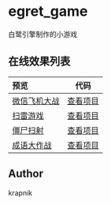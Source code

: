 # egret_game

白鹭引擎制作的小游戏

## 在线效果列表

[placeholder]:p

| 预览  | 代码 |
|:--------  |:--------:|
| [微信飞机大战](https://krapnikkk.github.io/egret-game/egret-wxflight) |  [查看项目](./egret-wxflight) |
| [扫雷游戏](https://krapnikkk.github.io/egret-game/egret-mineClearance) | [查看项目](./egret-mineClearance) |
| [僵尸扫射](https://krapnikkk.github.io/egret-game/egret-zombieShooter) |  [查看项目](./egret-zombieShooter) |
| [成语大作战](https://krapnikkk.github.io/egret-game/egret-crosswordt) | [查看项目](./egret-crossword) |


[/placeholder]:p

## Author
krapnik

